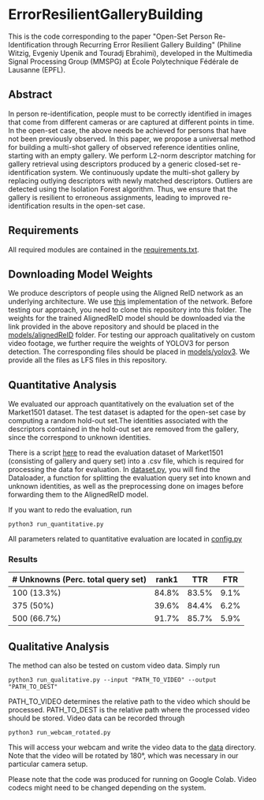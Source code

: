 # ErrorResilientGalleryBuilding

This is the code corresponding to the paper "Open-Set Person Re-Identification through Recurring Error Resilient Gallery Building" (Philine Witzig, Evgeniy Upenik and Touradj Ebrahimi), developed in the Multimedia Signal Processing Group (MMSPG) at École Polytechnique Fédérale de Lausanne (EPFL).

## Abstract
In person re-identification, people must to be correctly identified in images that come from different cameras or are captured at different points in time. In the open-set case, the above needs be achieved for persons that have not been previously observed.
In this paper, we propose a universal method for building a multi-shot gallery of observed reference identities online, starting with an empty gallery. We perform L2-norm descriptor matching for gallery retrieval using descriptors produced by a generic closed-set re-identification system. We continuously update the multi-shot gallery by replacing outlying descriptors with newly matched descriptors. Outliers are detected using the Isolation Forest algorithm. Thus, we ensure that the gallery is resilient to erroneous assignments, leading to improved re-identification results in the open-set case.

## Requirements
All required modules are contained in the [requirements.txt](requirements.txt).

## Downloading Model Weights
We produce descriptors of people using the Aligned ReID network as an underlying architecture. We use [this](https://github.com/huanghoujing/AlignedReID-Re-Production-Pytorch) implementation of the network. Before testing our approach, you need to clone this repository into this folder. The weights for the trained AlignedReID model should be downloaded via the link provided in the above repository and should be placed in the [models/alignedReID](models/alignedReID) folder. For testing our approach qualitatively on custom video footage, we further require the weights of YOLOV3 for person detection. The corresponding files should be placed in [models/yolov3](models/yolov3). We provide all the files as LFS files in this repository.

## Quantitative Analysis
We evaluated our approach quantitatively on the evaluation set of the Market1501 dataset. The test dataset is adapted for the open-set case by computing a random hold-out set.The identities associated with the descriptors contained in the hold-out set are removed from the gallery, since the correspond to unknown identities. 

There is a script [here](create_csv_dataset.py) to read the evaluation dataset of Market1501 (consisting of gallery and query set) into a .csv file, which is required for processing the data for evaluation. In [dataset.py](dataset.py), you will find the Dataloader, a function for splitting the evaluation query set into known and unknown identities, as well as the preprocessing done on images before forwarding them to the AlignedReID model. 

If you want to redo the evaluation, run

```
python3 run_quantitative.py
```

All parameters related to quantitative evaluation are located in [config.py](config.py)
### Results

\# Unknowns (Perc. total query set) | rank1 | TTR | FTR | 
--- | --- | --- | --- |
100 (13.3%) | 84.8% | 83.5% | 9.1% | 
375 (50%)| 39.6% | 84.4% | 6.2% |
500 (66.7%)| 91.7% | 85.7% | 5.9% |


## Qualitative Analysis
The method can also be tested on custom video data. Simply run

```
python3 run_qualitative.py --input "PATH_TO_VIDEO" --output "PATH_TO_DEST"
```

PATH_TO_VIDEO determines the relative path to the video which should be processed. PATH_TO_DEST is the relative path where the processed video should be stored.
Video data can be recorded through

```
python3 run_webcam_rotated.py
```
This will access your webcam and write the video data to the [data](data) directory. Note that the video will be rotated by 180°, which was necessary in our particular camera setup.

Please note that the code was produced for running on Google Colab. Video codecs might need to be changed depending on the system.
